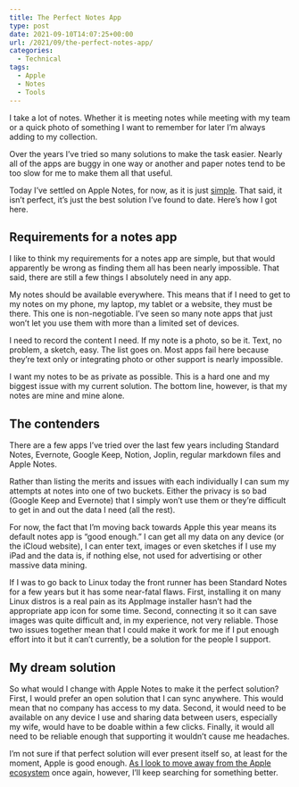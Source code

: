```yaml
---
title: The Perfect Notes App
type: post
date: 2021-09-10T14:07:25+00:00
url: /2021/09/the-perfect-notes-app/
categories:
  - Technical
tags:
  - Apple
  - Notes
  - Tools
---
```


I take a lot of notes. Whether it is meeting notes while meeting with my team or a quick photo of something I want to remember for later I’m always adding to my collection.

Over the years I’ve tried so many solutions to make the task easier. Nearly all of the apps are buggy in one way or another and paper notes tend to be too slow for me to make them all that useful.

Today I’ve settled on Apple Notes, for now, as it is just [simple][1]. That said, it isn’t perfect, it’s just the best solution I’ve found to date. Here’s how I got here.

## Requirements for a notes app

I like to think my requirements for a notes app are simple, but that would apparently be wrong as finding them all has been nearly impossible. That said, there are still a few things I absolutely need in any app.

My notes should be available everywhere. This means that if I need to get to my notes on my phone, my laptop, my tablet or a website, they must be there. This one is non-negotiable. I’ve seen so many note apps that just won’t let you use them with more than a limited set of devices.

I need to record the content I need. If my note is a photo, so be it. Text, no problem, a sketch, easy. The list goes on. Most apps fail here because they’re text only or integrating photo or other support is nearly impossible.

I want my notes to be as private as possible. This is a hard one and my biggest issue with my current solution. The bottom line, however, is that my notes are mine and mine alone.

## The contenders

There are a few apps I’ve tried over the last few years including Standard Notes, Evernote, Google Keep, Notion, Joplin, regular markdown files and Apple Notes.

Rather than listing the merits and issues with each individually I can sum my attempts at notes into one of two buckets. Either the privacy is so bad (Google Keep and Evernote) that I simply won’t use them or they’re difficult to get in and out the data I need (all the rest).

For now, the fact that I’m moving back towards Apple this year means its default notes app is “good enough.” I can get all my data on any device (or the iCloud website), I can enter text, images or even sketches if I use my iPad and the data is, if nothing else, not used for advertising or other massive data mining.

If I was to go back to Linux today the front runner has been Standard Notes for a few years but it has some near-fatal flaws. First, installing it on many Linux distros is a real pain as its AppImage installer hasn’t had the appropriate app icon for some time. Second, connecting it so it can save images was quite difficult and, in my experience, not very reliable. Those two issues together mean that I could make it work for me if I put enough effort into it but it can’t currently, be a solution for the people I support.

## My dream solution

So what would I change with Apple Notes to make it the perfect solution? First, I would prefer an open solution that I can sync anywhere. This would mean that no company has access to my data. Second, it would need to be available on any device I use and sharing data between users, especially my wife, would have to be doable within a few clicks. Finally, it would all need to be reliable enough that supporting it wouldn’t cause me headaches.

I’m not sure if that perfect solution will ever present itself so, at least for the moment, Apple is good enough. [As I look to move away from the Apple ecosystem][2] once again, however, I’ll keep searching for something better.

 [1]: /2021/08/returning-to-simple-apps/
 [2]: /2021/08/apple-is-no-longer-a-safe-option/